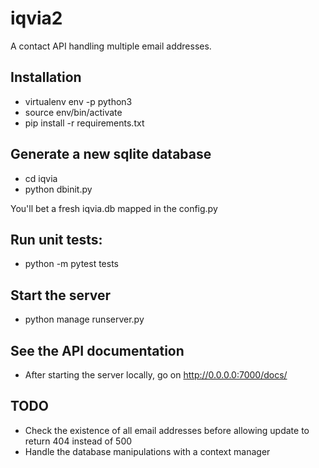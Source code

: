 # iqvia2
A contact API handling multiple email addresses.

## Installation

- virtualenv env -p python3
- source env/bin/activate
- pip install -r requirements.txt

## Generate a new sqlite database

- cd iqvia
- python dbinit.py

You'll bet a fresh iqvia.db mapped in the config.py

## Run unit tests:

- python -m pytest tests

## Start the server

- python manage runserver.py

## See the API documentation

- After starting the server locally, go on http://0.0.0.0:7000/docs/


## TODO

- Check the existence of all email addresses before allowing update to return 404 instead of 500
- Handle the database manipulations with a context manager
